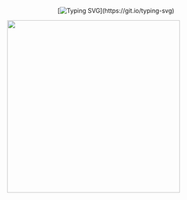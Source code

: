 <div align="center">
  
[![Typing SVG](https://readme-typing-svg.demolab.com?font=Fira+Code&size=20&pause=1000&lines=Hello+there!)](https://git.io/typing-svg)

</div>

<div>
<img src="https://i.gifer.com/R8Ll.gif" min-width="400px" max-width="400px" width="400px" align="center"/>
</div>
